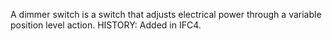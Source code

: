 A dimmer switch is a switch that adjusts electrical power through a variable position level action.  HISTORY: Added in IFC4.
